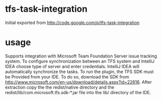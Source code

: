 # tfs-task-integration
Initial exported from http://code.google.com/p/tfs-task-integration

# usage
Supports integration with Microsoft Team Foundation Server issue tracking system. To configure synchronization between an TFS system and IntelliJ IDEA choose type of server and enter credentials. IntelliJ IDEA will automatically synchronize the tasks. To run the plugin, the TFS SDK must be Provided from your IDE. To do so, download the SDK from http://www.microsoft.com/en-us/download/details.aspx?id=22616. After extraction copy the the redist/native directory and the redist/lib/com.microsoft.tfs.sdk-*.jar file into the lib/ directory of the IDE. 
